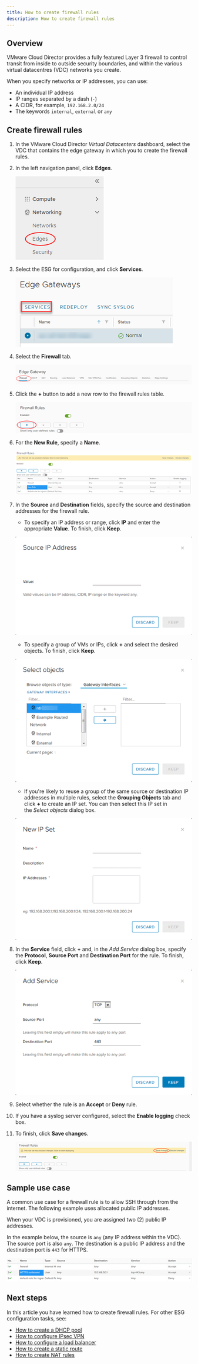 ```yaml
---
title: How to create firewall rules
description: How to create firewall rules
---
```


## Overview

VMware Cloud Director provides a fully featured Layer 3 firewall to control transit from inside to outside security boundaries, and within the various virtual datacentres (VDC) networks you create.

When you specify networks or IP addresses, you can use:

- An individual IP address
- IP ranges separated by a dash (`-`)
- A CIDR, for example, `192.168.2.0/24`
- The keywords `internal`, `external` or `any`

## Create firewall rules

1. In the VMware Cloud Director _Virtual Datacenters_ dashboard, select the VDC that contains the edge gateway in which you to create the firewall rules.

1. In the left navigation panel, click **Edges**.

    ![Nav Edge](./assets/nav_edge.png)

1. Select the ESG for configuration, and click **Services**.

    ![Nav Services](./assets/nav_services.png)

1. Select the **Firewall** tab.

    ![Nav Firewall](./assets/nav_firewall.png)

1. Click the **+** button to add a new row to the firewall rules table.

    ![New Firewall](./assets/new_firewall.png)

1. For the **New Rule**, specify a **Name**.

    ![Firewall Name](./assets/firewall_name.png)

1. In the **Source** and **Destination** fields, specify the source and destination addresses for the firewall rule.

    - To specify an IP address or range, click **IP** and enter the appropriate **Value**. To finish, click **Keep**.

    ![Firewall Source IP](./assets/firewall_source_ip.png)

    - To specify a group of VMs or IPs, click **+** and select the desired objects. To finish, click **Keep**.

    ![Firewall Objects](./assets/firewall_objects.png)

    - If you're likely to reuse a group of the same source or destination IP addresses in multiple rules, select the **Grouping Objects** tab and click **+** to create an IP set. You can then select this IP set in the _Select objects_ dialog box.

    ![Firewall IPSets](./assets/firewall_ipsets.png)

1. In the **Service** field, click **+** and, in the _Add Service_ dialog box, specify the **Protocol**, **Source Port** and **Destination Port** for the rule. To finish, click **Keep**.

    ![Firewall Service](./assets/firewall_service.png)

1. Select whether the rule is an **Accept** or **Deny** rule.

1. If you have a syslog server configured, select the **Enable logging** check box.

1. To finish, click **Save changes**.

    ![Firewall Save](./assets/firewall_save.png)

## Sample use case

A common use case for a firewall rule is to allow SSH through from the internet. The following example uses allocated public IP addresses.

When your VDC is provisioned, you are assigned two (2) public IP addresses.

In the example below, the source is `any` (any IP address within the VDC). The source port is also `any`. The destination is a public IP address and the destination port is `443` for HTTPS.

![Firewall Use Case](./assets/firewall_use_case.png)

## Next steps

In this article you have learned how to create firewall rules. For other ESG configuration tasks, see:

- [How to create a DHCP pool](./how_to_create_a_dhcp_pool.md)
- [How to configure IPsec VPN](./how_to_configure_ipsec_vpn.md)
- [How to configure a load balancer](./how_to_configure_a_load_balancer.md)
- [How to create a static route](./how_to_create_a_static_route.md)
- [How to create NAT rules](./how_to_create_NAT_rules.md)

